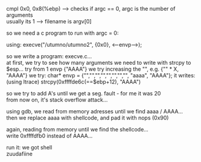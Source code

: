 
cmpl 0x0, 0x8(%ebp) --> checks if argc == 0, argc is the number of arguments  
usually its 1 --> filename is argv[0]  

so we need a c program to run with argc = 0:  

using: execve("/utumno/utumno2", {0x0}, <--envp-->);  

so we write a program: execve.c...  
at first, we try to see how many arguments we need to write with strcpy to $esp...  
try from 1 envp {"AAAA"} we try increasing the "", e.g. {"" * X, "AAAA"}  
we try: char* envp = {"","","","","","","","", "aaaa", "AAAA"};  
it writes: (using ltrace) strcpy(0xffffde6c(==$ebp+12), "AAAA")  

so we try to add A's until we get a seg. fault - for me it was 20  
from now on, it's stack overflow attack...  

using gdb, we read from memory adresses until we find aaaa / AAAA...  
then we replace aaaa with shellcode, and pad it with nops (0x90)  

again, reading from memory until we find the shellcode...  
write 0xffffdfb0 instead of AAAA...  

run it: we got shell  
zuudafiine


